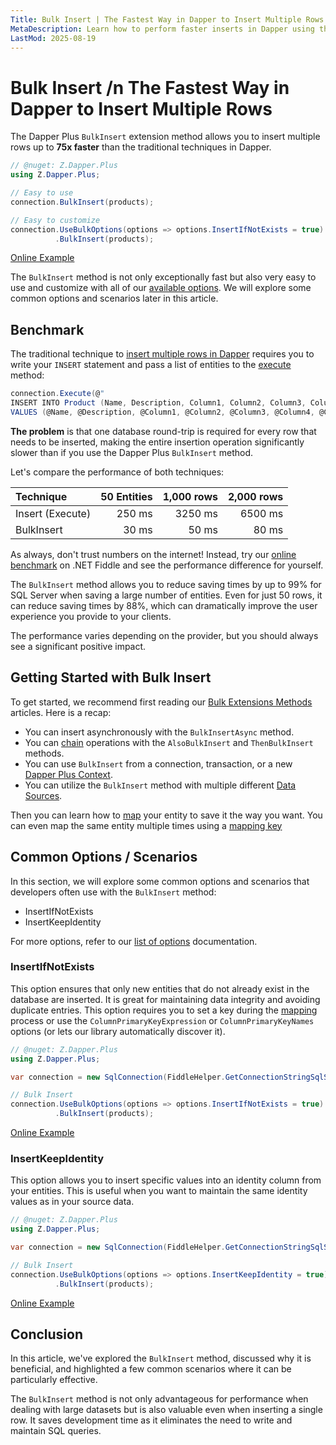 ```yaml
---
Title: Bulk Insert | The Fastest Way in Dapper to Insert Multiple Rows
MetaDescription: Learn how to perform faster inserts in Dapper using the Bulk Insert method, understand why it's essential, and explore some common scenarios.
LastMod: 2025-08-19
---
```


# Bulk Insert /n The Fastest Way in Dapper to Insert Multiple Rows

The Dapper Plus `BulkInsert` extension method allows you to insert multiple rows up to **75x faster** than the traditional techniques in Dapper.

```csharp
// @nuget: Z.Dapper.Plus
using Z.Dapper.Plus;

// Easy to use
connection.BulkInsert(products);

// Easy to customize
connection.UseBulkOptions(options => options.InsertIfNotExists = true)
		  .BulkInsert(products);
```

[Online Example](https://dotnetfiddle.net/6TTDXX)

The `BulkInsert` method is not only exceptionally fast but also very easy to use and customize with all of our [available options](/options). We will explore some common options and scenarios later in this article.

## Benchmark

The traditional technique to [insert multiple rows in Dapper](https://www.learndapper.com/saving-data/insert#dapper-insert-multiple-rows) requires you to write your `INSERT` statement and pass a list of entities to the [execute](https://www.learndapper.com/non-query) method:

```csharp
connection.Execute(@"
INSERT INTO Product (Name, Description, Column1, Column2, Column3, Column4, Column5, Column6, Column7, Column8, Column9)
VALUES (@Name, @Description, @Column1, @Column2, @Column3, @Column4, @Column5, @Column6, @Column7, @Column8, @Column9)", products);
```

**The problem** is that one database round-trip is required for every row that needs to be inserted, making the entire insertion operation significantly slower than if you use the Dapper Plus `BulkInsert` method.

Let's compare the performance of both techniques:

| Technique           | 50 Entities | 1,000 rows | 2,000 rows  |
| :------------------ | -----------:| ----------:| -----------:|
| Insert (Execute)    | 250 ms      | 3250 ms    | 6500 ms     |
| BulkInsert          | 30 ms       | 50 ms      | 80 ms       |

As always, don't trust numbers on the internet! Instead, try our [online benchmark](https://dotnetfiddle.net/zlTePU) on .NET Fiddle and see the performance difference for yourself.

The `BulkInsert` method allows you to reduce saving times by up to 99% for SQL Server when saving a large number of entities. Even for just 50 rows, it can reduce saving times by 88%, which can dramatically improve the user experience you provide to your clients.

The performance varies depending on the provider, but you should always see a significant positive impact.

## Getting Started with Bulk Insert

To get started, we recommend first reading our [Bulk Extensions Methods](/bulk-extensions-methods) articles. Here is a recap:

- You can insert asynchronously with the `BulkInsertAsync` method.
- You can [chain](/bulk-extensions-methods#chaining-methods) operations with the `AlsoBulkInsert` and `ThenBulkInsert` methods.
- You can use `BulkInsert` from a connection, transaction, or a new [Dapper Plus Context](/dapper-plus-context).
- You can utilize the `BulkInsert` method with multiple different [Data Sources](/data-source).

Then you can learn how to [map](/mapping) your entity to save it the way you want. You can even map the same entity multiple times using a [mapping key](/mapping-key)

## Common Options / Scenarios

In this section, we will explore some common options and scenarios that developers often use with the `BulkInsert` method:

- InsertIfNotExists
- InsertKeepIdentity

For more options, refer to our [list of options](/options) documentation.

### InsertIfNotExists

This option ensures that only new entities that do not already exist in the database are inserted. It is great for maintaining data integrity and avoiding duplicate entries. This option requires you to set a key during the [mapping](/mapping) process or use the `ColumnPrimaryKeyExpression` or `ColumnPrimaryKeyNames` options (or lets our library automatically discover it).

```csharp
// @nuget: Z.Dapper.Plus
using Z.Dapper.Plus;

var connection = new SqlConnection(FiddleHelper.GetConnectionStringSqlServer());

// Bulk Insert
connection.UseBulkOptions(options => options.InsertIfNotExists = true)
		  .BulkInsert(products);
```

[Online Example](https://dotnetfiddle.net/NB6KDY)

### InsertKeepIdentity

This option allows you to insert specific values into an identity column from your entities. This is useful when you want to maintain the same identity values as in your source data.

```csharp
// @nuget: Z.Dapper.Plus
using Z.Dapper.Plus;

var connection = new SqlConnection(FiddleHelper.GetConnectionStringSqlServer());

// Bulk Insert
connection.UseBulkOptions(options => options.InsertKeepIdentity = true)
		  .BulkInsert(products);
```

[Online Example](https://dotnetfiddle.net/KzV2AI)

## Conclusion

In this article, we've explored the `BulkInsert` method, discussed why it is beneficial, and highlighted a few common scenarios where it can be particularly effective.

The `BulkInsert` method is not only advantageous for performance when dealing with large datasets but is also valuable even when inserting a single row. It saves development time as it eliminates the need to write and maintain SQL queries.